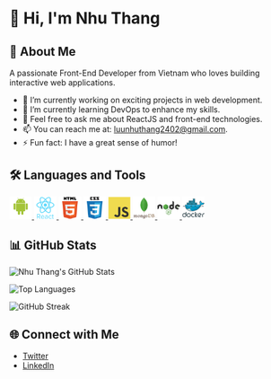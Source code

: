 # 👋 Hi, I'm Nhu Thang

## 🌟 About Me
A passionate Front-End Developer from Vietnam who loves building interactive web applications.

- 🔭 I’m currently working on exciting projects in web development.
- 🌱 I’m currently learning DevOps to enhance my skills.
- 💬 Feel free to ask me about ReactJS and front-end technologies.
- 📫 You can reach me at: [luunhuthang2402@gmail.com](mailto:luunhuthang2402@gmail.com).
- ⚡ Fun fact: I have a great sense of humor!

## 🛠️ Languages and Tools

<p>
  <a href="https://developer.android.com" target="_blank" rel="noreferrer">
    <img src="https://raw.githubusercontent.com/devicons/devicon/master/icons/android/android-original-wordmark.svg" alt="Android" width="40" height="40"/>
  </a>
  <a href="https://reactjs.org/" target="_blank" rel="noreferrer">
    <img src="https://raw.githubusercontent.com/devicons/devicon/master/icons/react/react-original-wordmark.svg" alt="React" width="40" height="40"/>
  </a>
  <a href="https://www.w3schools.com/html/" target="_blank" rel="noreferrer">
    <img src="https://raw.githubusercontent.com/devicons/devicon/master/icons/html5/html5-original-wordmark.svg" alt="HTML5" width="40" height="40"/>
  </a>
  <a href="https://www.w3schools.com/css/" target="_blank" rel="noreferrer">
    <img src="https://raw.githubusercontent.com/devicons/devicon/master/icons/css3/css3-original-wordmark.svg" alt="CSS3" width="40" height="40"/>
  </a>
  <a href="https://developer.mozilla.org/en-US/docs/Web/JavaScript" target="_blank" rel="noreferrer">
    <img src="https://raw.githubusercontent.com/devicons/devicon/master/icons/javascript/javascript-original.svg" alt="JavaScript" width="40" height="40"/>
  </a>
  <a href="https://www.mongodb.com/" target="_blank" rel="noreferrer">
    <img src="https://raw.githubusercontent.com/devicons/devicon/master/icons/mongodb/mongodb-original-wordmark.svg" alt="MongoDB" width="40" height="40"/>
  </a>
  <a href="https://nodejs.org" target="_blank" rel="noreferrer">
    <img src="https://raw.githubusercontent.com/devicons/devicon/master/icons/nodejs/nodejs-original-wordmark.svg" alt="Node.js" width="40" height="40"/>
  </a>
  <a href="https://www.docker.com/" target="_blank" rel="noreferrer">
    <img src="https://raw.githubusercontent.com/devicons/devicon/master/icons/docker/docker-original-wordmark.svg" alt="Docker" width="40" height="40"/>
  </a>
</p>

## 📊 GitHub Stats

![Nhu Thang's GitHub Stats](https://github-readme-stats.vercel.app/api?username=ThanggA7&show_icons=true&locale=en&theme=tokyonight)

![Top Languages](https://github-readme-stats.vercel.app/api/top-langs?username=ThanggA7&show_icons=true&locale=en&layout=compact&theme=tokyonight)

![GitHub Streak](https://github-readme-streak-stats.herokuapp.com/?user=ThanggA7&&theme=tokyonight)

## 🌐 Connect with Me
- [Twitter](https://twitter.com/noazuynh)
- [LinkedIn](https://www.linkedin.com/in/your-linkedin-profile)  <!-- Thay "your-linkedin-profile" bằng link thật của bạn -->

